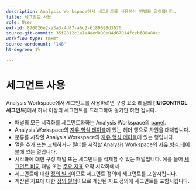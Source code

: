 ```yaml
---
description: Analysis Workspace에서 세그먼트를 사용하는 방법을 알아봅니다.
title: 세그먼트 사용
role: User
exl-id: 870026e2-a3a3-4d87-a6c2-6189098d3676
source-git-commit: 35f2812c1a1a4eed090e04d67014fcebf88a80ec
workflow-type: tm+mt
source-wordcount: '148'
ht-degree: 1%

---
```


# 세그먼트 사용

Analysis Workspace에서 세그먼트를 사용하려면 구성 요소 레일의 **[!UICONTROL 세그먼트]**&#x200B;에서 하나 이상의 세그먼트를 드래그하여 놓기만 하면 됩니다.

* 패널의 모든 시각화를 세그먼트화하는 Analysis Workspace의 [panel](/help/analyze/analysis-workspace/c-panels/panels.md).
* Analysis Workspace의 [자유 형식 테이블](/help/analyze/analysis-workspace/visualizations/freeform-table/freeform-table.md)에 있는 헤더 행으로 차원을 대체합니다.
* 분류를 시작할 Analysis Workspace의 [자유 형식 테이블](/help/analyze/analysis-workspace/visualizations/freeform-table/freeform-table.md)에 있는 행입니다.
* 열을 추가 또는 교체하거나 필터를 시작할 Analysis Workspace의 [자유 형식 테이블](/help/analyze/analysis-workspace/visualizations/freeform-table/freeform-table.md)에 있는 열입니다.
* 시각화에 대한 구성 패널 또는 세그먼트를 삭제할 수 있는 패널입니다. 예를 들어 [세그먼트 비교](/help/analyze/analysis-workspace/c-panels/c-segment-comparison/segment-comparison.md) 패널 또는 [주요 지표](/help/analyze/analysis-workspace/visualizations/key-metric.md) 요약 시각화에서
* 세그먼트에 대한 [정의 빌더](/help/components/segmentation/segmentation-workflow/seg-build.md#definition-builder)이므로 세그먼트 정의에 세그먼트를 포함시킵니다.
* 계산된 지표에 대한 [정의 빌더](/help/components/c-calcmetrics/c-workflow/cm-workflow/c-build-metrics/cm-build-metrics.md#definition-builder)이므로 계산된 지표 정의에 세그먼트를 포함시킵니다.

<!--
How to apply one or more segments to a report from the segment rail.

1. Bring up the report to which you want to apply a segment, for example the [!UICONTROL Pages Report].
1. Click **[!UICONTROL Show Segments]** above the report. The segment rail opens.

   ![](assets/segment_rail.png)

1. Mark the checkbox next to one or more of the segments or **[!UICONTROL Search Segments]** to find the right segment.

   >[!NOTE]
   >
   >You can apply more than one segment to a report (this is called segment stacking). When multiple segments are applied, the criteria in each segment is combined using an 'and' operator and then applied. There is no limit to how many segments you can stack.

   >[!NOTE]
   >
   >Clicking the Information icon (i) next to the segment name lets you preview the key metrics to see whether you have a valid segment and how broad the segment is.

1. You can filter by report suite by selecting the **[!UICONTROL (Only) `<report suite name>`]** check box. This will show only those segments that were last saved in that report suite.
1. Click **[!UICONTROL Apply Segment]** and the report will refresh. The segment or segments that are applied now display at the top of the report:

   ![](assets/applied_segments.png)

-->
